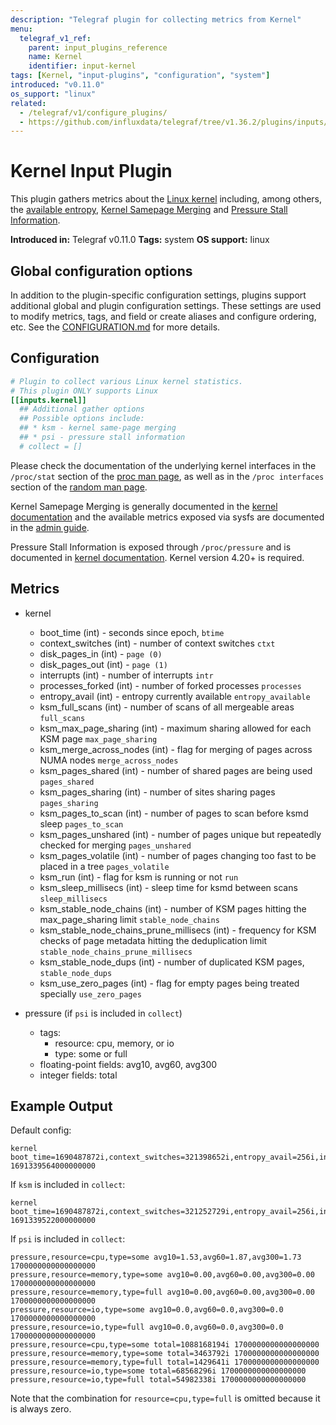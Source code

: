 ```yaml
---
description: "Telegraf plugin for collecting metrics from Kernel"
menu:
  telegraf_v1_ref:
    parent: input_plugins_reference
    name: Kernel
    identifier: input-kernel
tags: [Kernel, "input-plugins", "configuration", "system"]
introduced: "v0.11.0"
os_support: "linux"
related:
  - /telegraf/v1/configure_plugins/
  - https://github.com/influxdata/telegraf/tree/v1.36.2/plugins/inputs/kernel/README.md, Kernel Plugin Source
---
```


# Kernel Input Plugin

This plugin gathers metrics about the [Linux kernel](https://kernel.org/) including, among
others, the [available entropy](https://www.kernel.org/doc/html/latest/admin-guide/sysctl/kernel.html#random), [Kernel Samepage Merging](https://www.kernel.org/doc/html/latest/mm/ksm.html) and
[Pressure Stall Information](https://www.kernel.org/doc/html/latest/accounting/psi.html).

**Introduced in:** Telegraf v0.11.0
**Tags:** system
**OS support:** linux

[kernel]: https://kernel.org/
[entropy]: https://www.kernel.org/doc/html/latest/admin-guide/sysctl/kernel.html#random
[ksm]: https://www.kernel.org/doc/html/latest/mm/ksm.html
[psi]: https://www.kernel.org/doc/html/latest/accounting/psi.html

## Global configuration options <!-- @/docs/includes/plugin_config.md -->

In addition to the plugin-specific configuration settings, plugins support
additional global and plugin configuration settings. These settings are used to
modify metrics, tags, and field or create aliases and configure ordering, etc.
See the [CONFIGURATION.md](/telegraf/v1/configuration/#plugins) for more details.

[CONFIGURATION.md]: ../../../docs/CONFIGURATION.md#plugins

## Configuration

```toml @sample.conf
# Plugin to collect various Linux kernel statistics.
# This plugin ONLY supports Linux
[[inputs.kernel]]
  ## Additional gather options
  ## Possible options include:
  ## * ksm - kernel same-page merging
  ## * psi - pressure stall information
  # collect = []
```

Please check the documentation of the underlying kernel interfaces in the
`/proc/stat` section of the [proc man page](http://man7.org/linux/man-pages/man5/proc.5.html), as well as in the
`/proc interfaces` section of the [random man page](https://man7.org/linux/man-pages/man4/random.4.html).

Kernel Samepage Merging is generally documented in the
[kernel documentation](https://www.kernel.org/doc/html/latest/accounting/psi.html) and the available metrics exposed via sysfs
are documented in the [admin guide](https://www.kernel.org/doc/html/latest/admin-guide/mm/ksm.html#ksm-daemon-sysfs-interface).

Pressure Stall Information is exposed through `/proc/pressure` and is documented
in [kernel documentation](https://www.kernel.org/doc/html/latest/accounting/psi.html). Kernel version 4.20+ is required.

[ksm_admin]: https://www.kernel.org/doc/html/latest/admin-guide/mm/ksm.html#ksm-daemon-sysfs-interface
[man_proc]: http://man7.org/linux/man-pages/man5/proc.5.html
[man_random]: https://man7.org/linux/man-pages/man4/random.4.html

## Metrics

- kernel
  - boot_time              (int) - seconds since epoch, `btime`
  - context_switches       (int) - number of context switches `ctxt`
  - disk_pages_in          (int) - `page (0)`
  - disk_pages_out         (int) - `page (1)`
  - interrupts             (int) - number of interrupts `intr`
  - processes_forked       (int) - number of forked processes `processes`
  - entropy_avail          (int) - entropy currently available `entropy_available`
  - ksm_full_scans         (int) - number of scans of all mergeable areas `full_scans`
  - ksm_max_page_sharing   (int) - maximum sharing allowed for each KSM page `max_page_sharing`
  - ksm_merge_across_nodes (int) - flag for merging of pages across NUMA nodes `merge_across_nodes`
  - ksm_pages_shared       (int) - number of shared pages are being used `pages_shared`
  - ksm_pages_sharing      (int) - number of sites sharing pages `pages_sharing`
  - ksm_pages_to_scan      (int) - number of pages to scan before ksmd  sleep `pages_to_scan`
  - ksm_pages_unshared     (int) - number of pages unique but repeatedly checked
                                   for merging `pages_unshared`
  - ksm_pages_volatile     (int) - number of pages changing too fast to be
                                   placed in a tree `pages_volatile`
  - ksm_run                (int) - flag for ksm is running or not `run`
  - ksm_sleep_millisecs    (int) - sleep time for ksmd between scans `sleep_millisecs`
  - ksm_stable_node_chains (int) - number of KSM pages hitting the
                                   max_page_sharing limit `stable_node_chains`
  - ksm_stable_node_chains_prune_millisecs (int) - frequency for KSM checks of
                                                   page metadata hitting the
                                                   deduplication limit `stable_node_chains_prune_millisecs`
  - ksm_stable_node_dups   (int) - number of duplicated KSM pages, `stable_node_dups`
  - ksm_use_zero_pages     (int) - flag for empty pages being treated specially
                                   `use_zero_pages`

- pressure (if `psi` is included in `collect`)
  - tags:
    - resource: cpu, memory, or io
    - type: some or full
  - floating-point fields: avg10, avg60, avg300
  - integer fields: total

## Example Output

Default config:

```text
kernel boot_time=1690487872i,context_switches=321398652i,entropy_avail=256i,interrupts=141868628i,processes_forked=946492i 1691339564000000000
```

If `ksm` is included in `collect`:

```text
kernel boot_time=1690487872i,context_switches=321252729i,entropy_avail=256i,interrupts=141783427i,ksm_full_scans=0i,ksm_max_page_sharing=256i,ksm_merge_across_nodes=1i,ksm_pages_shared=0i,ksm_pages_sharing=0i,ksm_pages_to_scan=100i,ksm_pages_unshared=0i,ksm_pages_volatile=0i,ksm_run=0i,ksm_sleep_millisecs=20i,ksm_stable_node_chains=0i,ksm_stable_node_chains_prune_millisecs=2000i,ksm_stable_node_dups=0i,ksm_use_zero_pages=0i,processes_forked=946467i 1691339522000000000
```

If `psi` is included in `collect`:

```text
pressure,resource=cpu,type=some avg10=1.53,avg60=1.87,avg300=1.73 1700000000000000000
pressure,resource=memory,type=some avg10=0.00,avg60=0.00,avg300=0.00 1700000000000000000
pressure,resource=memory,type=full avg10=0.00,avg60=0.00,avg300=0.00 1700000000000000000
pressure,resource=io,type=some avg10=0.0,avg60=0.0,avg300=0.0 1700000000000000000
pressure,resource=io,type=full avg10=0.0,avg60=0.0,avg300=0.0 1700000000000000000
pressure,resource=cpu,type=some total=1088168194i 1700000000000000000
pressure,resource=memory,type=some total=3463792i 1700000000000000000
pressure,resource=memory,type=full total=1429641i 1700000000000000000
pressure,resource=io,type=some total=68568296i 1700000000000000000
pressure,resource=io,type=full total=54982338i 1700000000000000000
```

Note that the combination for `resource=cpu,type=full` is omitted because it is
always zero.
